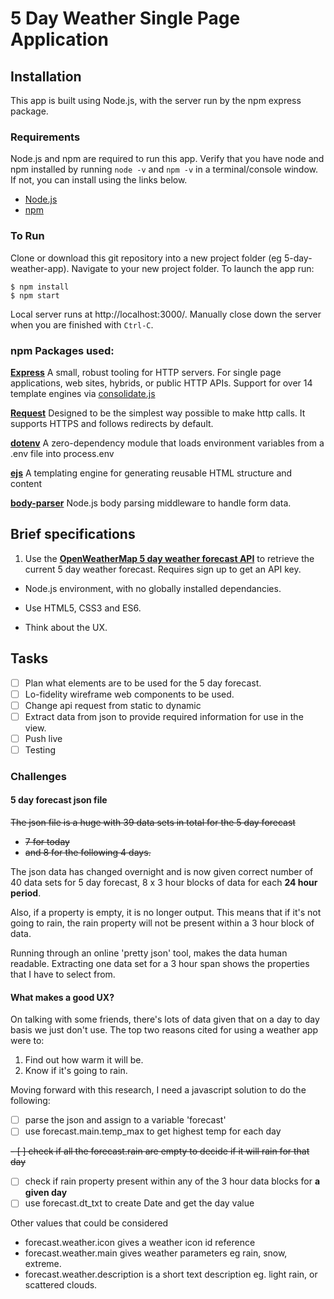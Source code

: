 # 5 Day Weather Single Page Application

## Installation

This app is built using Node.js, with the server run by the npm express package.

### Requirements
Node.js and npm are required to run this app. Verify that you have node and npm installed by running `node -v` and `npm -v` in a terminal/console window. If not, you can install using the links below.
* [Node.js](https://nodejs.org/en/download/)
* [npm](https://www.npmjs.com/get-npm)

### To Run

Clone or download this git repository into a new project folder (eg 5-day-weather-app). Navigate to your new project folder. To launch the app run:

```
$ npm install
$ npm start
```
Local server runs at http://localhost:3000/. Manually close down the server when you are finished with `Ctrl-C`.

### npm Packages used:

[**Express**](https://www.npmjs.com/package/express)
A small, robust tooling for HTTP servers. For single page applications, web sites, hybrids, or public HTTP APIs. Support for over 14 template engines via [consolidate.js](https://github.com/tj/consolidate.js)

[**Request**](https://www.npmjs.com/package/request)
Designed to be the simplest way possible to make http calls. It supports HTTPS and follows redirects by default.

[**dotenv**](https://www.npmjs.com/package/dotenv)
A zero-dependency module that loads environment variables from a .env file into process.env

[**ejs**](http://ejs.co/)
A templating engine for generating reusable HTML structure and content

[**body-parser**](https://www.npmjs.com/package/body-parser)
Node.js body parsing middleware to handle form data.

## Brief specifications

1. Use the [**OpenWeatherMap 5 day weather forecast API**](http://openweathermap.org/forecast5) to retrieve the current 5 day weather forecast. Requires sign up to get an API key.

* Node.js environment, with no globally installed dependancies.

* Use HTML5, CSS3 and ES6.

* Think about the UX.

## Tasks

- [ ] Plan what elements are to be used for the 5 day forecast.
- [ ] Lo-fidelity wireframe web components to be used.
- [ ] Change api request from static to dynamic
- [ ] Extract data from json to provide required information for use in the view.
- [ ] Push live
- [ ] Testing

### Challenges

#### 5 day forecast json file

~~The json file is a huge with 39 data sets in total for the 5 day forecast~~

* ~~7 for today~~
* ~~and 8 for the following 4 days.~~

The json data has changed overnight and is now given correct number of 40 data sets for 5 day forecast, 8 x 3 hour blocks of data for each **24 hour period**.

Also, if a property is empty, it is no longer output. This means that if it's not going to rain, the rain property will not be present within a 3 hour block of data.

Running through an online 'pretty json' tool, makes the data human readable. Extracting one data set for a 3 hour span shows the properties that I have to select from.

#### What makes a good UX?

On talking with some friends, there's lots of data given that on a day to day basis we just don't use. The top two reasons cited for using a weather app were to:

1. Find out how warm it will be.
2. Know if it's going to rain.

Moving forward with this research, I need a javascript solution to do the following:

- [ ] parse the json and assign to a variable 'forecast'
- [ ] use forecast.main.temp_max to get highest temp for each day

~~- [ ] check if all the forecast.rain are empty to decide if it will rain for that day~~
- [ ] check if rain property present within any of the 3 hour data blocks for **a given day**
- [ ] use forecast.dt_txt to create Date and get the day value

Other values that could be considered

* forecast.weather.icon gives a weather icon id reference
* forecast.weather.main gives weather parameters eg rain, snow, extreme.
* forecast.weather.description is a short text description eg. light rain, or scattered clouds.
